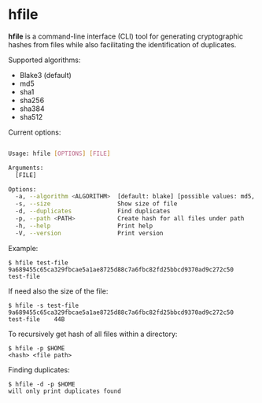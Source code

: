 # hfile

**hfile** is a command-line interface (CLI) tool for generating cryptographic hashes
from files while also facilitating the identification of duplicates.

Supported algorithms:
* Blake3 (default)
* md5
* sha1
* sha256
* sha384
* sha512

Current options:

```sh

Usage: hfile [OPTIONS] [FILE]

Arguments:
  [FILE]

Options:
  -a, --algorithm <ALGORITHM>  [default: blake] [possible values: md5, sha1, sha256, sha384, sha512, blake]
  -s, --size                   Show size of file
  -d, --duplicates             Find duplicates
  -p, --path <PATH>            Create hash for all files under path
  -h, --help                   Print help
  -V, --version                Print version
```

Example:

    $ hfile test-file
    9a689455c65ca329fbcae5a1ae8725d88c7a6fbc82fd25bbcd9370ad9c272c50    test-file

If need also the size of the file:

    $ hfile -s test-file
    9a689455c65ca329fbcae5a1ae8725d88c7a6fbc82fd25bbcd9370ad9c272c50    test-file    44B

To recursively get hash of all files within a directory:

    $ hfile -p $HOME
    <hash> <file path>

Finding duplicates:

    $ hfile -d -p $HOME
    will only print duplicates found
